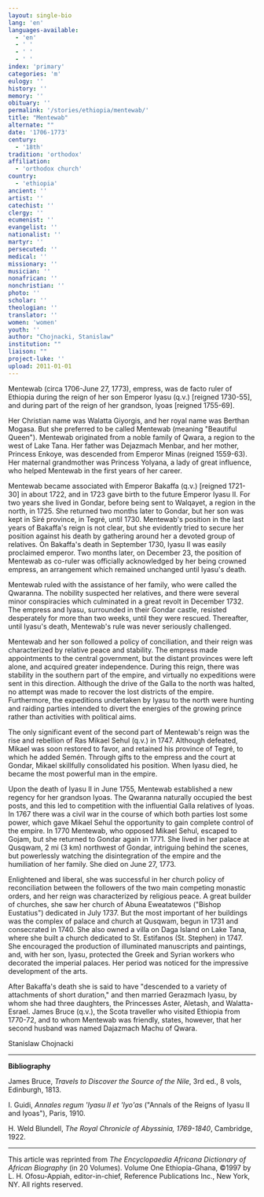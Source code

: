 ```yaml
---
layout: single-bio
lang: 'en'
languages-available:
  - 'en'
  - ' '
  - ' '
  - ' '
index: 'primary'
categories: 'm'
eulogy: ''
history: ''
memory: ''
obituary: ''
permalink: '/stories/ethiopia/mentewab/'
title: "Mentewab"
alternate: ""
date: '1706-1773'
century:
  - '18th'
tradition: 'orthodox'
affiliation:
  - 'orthodox church'
country:
  - 'ethiopia'
ancient: ''
artist: ''
catechist: ''
clergy: ''
ecumenist: ''
evangelist: ''
nationalist: ''
martyr: ''
persecuted: ''
medical: ''
missionary: ''
musician: ''
nonafrican: ''
nonchristian: ''
photo: ''
scholar: ''
theologian: ''
translator: ''
women: 'women'
youth: ''
author: "Chojnacki, Stanislaw"
institution: ""
liaison: ""
project-luke: ''
upload: 2011-01-01
---
```




Mentewab (circa 1706-June 27, 1773), empress, was de facto ruler of Ethiopia during the reign of her son Emperor Iyasu (q.v.) [reigned 1730-55], and during part of the reign of her grandson, Iyoas [reigned 1755-69].

Her Christian name was Walatta Giyorgis, and her royal name was Berthan Mogasa. But she preferred to be called Mentewab (meaning "Beautiful Queen"). Mentewab originated from a noble family of Qwara, a region to the west of Lake Tana. Her father was Dejazmach Menbar, and her mother, Princess Enkoye, was descended from Emperor Minas (reigned 1559-63). Her maternal grandmother was Princess Yolyana, a lady of great influence, who helped Mentewab in the first years of her career.

Mentewab became associated with Emperor Bakaffa (q.v.) [reigned 1721-30] in about 1722, and in 1723 gave birth to the future Emperor Iyasu II. For two years she lived in Gondar, before being sent to Walqayet, a region in the north, in 1725. She returned two months later to Gondar, but her son was kept in Siré province, in Tegré, until 1730. Mentewab's position in the last years of Bakaffa's reign is not clear, but she evidently tried to secure her position against his death by gathering around her a devoted group of relatives. On Bakaffa's death in September 1730, Iyasu II was easily proclaimed emperor. Two months later, on December 23, the position of Mentewab as co-ruler was officially acknowledged by her being crowned empress, an arrangement which remained unchanged until Iyasu's death.

Mentewab ruled with the assistance of her family, who were called the Qwaranna. The nobility suspected her relatives, and there were several minor conspiracies which culminated in a great revolt in December 1732. The empress and Iyasu, surrounded in their Gondar castle, resisted desperately for more than two weeks, until they were rescued. Thereafter, until Iyasu's death, Mentewab's rule was never seriously challenged.

Mentewab and her son followed a policy of conciliation, and their reign was characterized by relative peace and stability. The empress made appointments to the central government, but the distant provinces were left alone, and acquired greater independence. During this reign, there was stability in the southern part of the empire, and virtually no expeditions were sent in this direction. Although the drive of the Galla to the north was halted, no attempt was made to recover the lost districts of the empire. Furthermore, the expeditions undertaken by Iyasu to the north were hunting and raiding parties intended to divert the energies of the growing prince rather than activities with political aims.

The only significant event of the second part of Mentewab's reign was the rise and rebellion of Ras Mikael Sehul (q.v.) in 1747. Although defeated, Mikael was soon restored to favor, and retained his province of  Tegré, to which he added Semén. Through gifts to the empress and the court at Gondar, Mikael skillfully consolidated his position. When Iyasu died, he became the most powerful man in the empire.

Upon the death of Iyasu II in June 1755, Mentewab established a new regency for her grandson Iyoas. The Qwaranna naturally occupied the best posts, and this led to competition with the influential Galla relatives of Iyoas. In 1767 there was a civil war in the course of which both parties lost some power, which gave Mikael Sehul the opportunity to gain complete control of the empire. In 1770 Mentewab, who opposed Mikael Sehul, escaped to Gojam, but she returned to Gondar again in 1771. She lived in her palace at Qusqwam, 2 mi (3 km) northwest of Gondar, intriguing behind the scenes, but powerlessly watching the disintegration of the empire and the humiliation of her family. She died on June 27, 1773.

Enlightened and liberal, she was successful in her church policy of reconciliation between the followers of the two main competing monastic orders, and her reign was characterized by religious peace.  A great builder of churches, she saw her church of Abuna Eweatatewos ("Bishop Eustatius") dedicated in July 1737. But the most important of her buildings was the complex of palace and church at Qusqwam, begun in 1731 and consecrated in 1740. She also owned a villa on Daga Island on Lake Tana, where she built a church dedicated to St. Estifanos (St. Stephen) in 1747. She encouraged the production of illuminated manuscripts and paintings, and, with her son, Iyasu, protected the Greek and Syrian workers who decorated the imperial palaces. Her period was noticed for the impressive development of the arts.

After Bakaffa's death she is said to have "descended to a variety of attachments of short duration," and then married Gerazmach Iyasu, by whom she had three daughters, the Princesses Aster, Aletash, and Walatta-Esrael. James Bruce (q.v.), the Scota traveller who visited Ethiopia from 1770-72, and to whom Mentewab was friendly, states, however, that her second husband was named Dajazmach Machu of Qwara.

Stanislaw Chojnacki

---

**Bibliography**

James Bruce, *Travels to Discover the Source of the Nile*, 3rd ed., 8 vols, Edinburgh, 1813.

I. Guidi, *Annales regum 'Iyasu II et 'Iyo'as* ("Annals of the Reigns of Iyasu II and Iyoas"), Paris, 1910.

H. Weld Blundell, *The Royal Chronicle of Abyssinia, 1769-1840*, Cambridge, 1922.

---

This article was reprinted from *The Encyclopaedia Africana Dictionary of African Biography* (in 20 Volumes). Volume One Ethiopia-Ghana, &copy;1997 by L. H. Ofosu-Appiah, editor-in-chief, Reference Publications Inc., New York, NY. All rights reserved.
